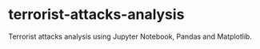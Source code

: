 # terrorist-attacks-analysis
Terrorist attacks analysis using Jupyter Notebook, Pandas and Matplotlib.
